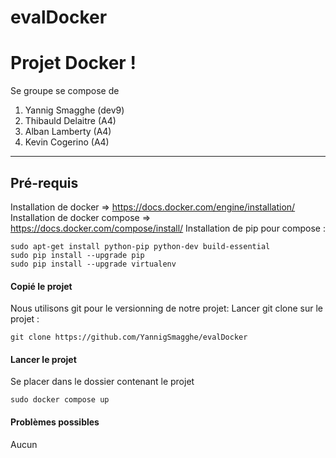 # evalDocker
Projet Docker !
===================


Se groupe se compose de

 1. Yannig Smagghe (dev9)
 2. Thibauld Delaitre (A4)
 3. Alban Lamberty (A4)
 4. Kevin Cogerino (A4)

----------

Pré-requis
-------------
Installation de docker => https://docs.docker.com/engine/installation/
Installation de docker compose => https://docs.docker.com/compose/install/
Installation de pip pour compose :
```
sudo apt-get install python-pip python-dev build-essential 
sudo pip install --upgrade pip 
sudo pip install --upgrade virtualenv 
```

#### <i class="icon-upload"></i>Copié le projet

Nous utilisons git pour le versionning de notre projet:
Lancer git clone sur le projet : 
```
git clone https://github.com/YannigSmagghe/evalDocker
```

#### <i class="icon-pencil"></i> Lancer le projet
Se placer dans le dossier contenant le projet
```
sudo docker compose up
```

#### <i class="icon-trash"></i> Problèmes possibles

Aucun
